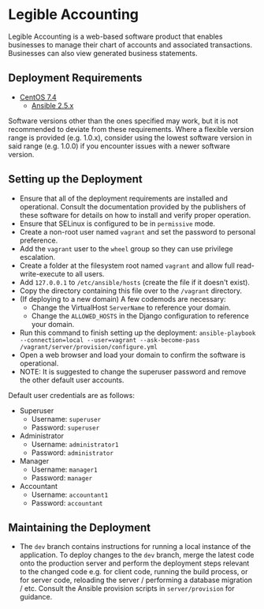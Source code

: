 # Legible Accounting

Legible Accounting is a web-based software product that enables businesses to
manage their chart of accounts and associated transactions. Businesses can also
view generated business statements.

## Deployment Requirements

* [CentOS 7.4](https://centos.org/)
  - [Ansible 2.5.x](https://ansible.com/)

Software versions other than the ones specified may work, but it is not
recommended to deviate from these requirements. Where a flexible version range
is provided (e.g. 1.0.x), consider using the lowest software version in said
range (e.g. 1.0.0) if you encounter issues with a newer software version.

## Setting up the Deployment

* Ensure that all of the deployment requirements are installed and
  operational. Consult the documentation provided by the publishers of these
  software for details on how to install and verify proper operation.
* Ensure that SELinux is configured to be in `permissive` mode.
* Create a non-root user named `vagrant` and set the password to personal
  preference.
* Add the `vagrant` user to the `wheel` group so they can use privilege
  escalation.
* Create a folder at the filesystem root named `vagrant` and allow full
  read-write-execute to all users.
* Add `127.0.0.1` to `/etc/ansible/hosts` (create the file if it doesn't exist).
* Copy the directory containing this file over to the `/vagrant` directory.
* (If deploying to a new domain) A few codemods are necessary:
  - Change the VirtualHost `ServerName` to reference your domain.
  - Change the `ALLOWED_HOSTS` in the Django configuration to reference your
    domain.
* Run this command to finish setting up the deployment:
  `ansible-playbook --connection=local --user=vagrant --ask-become-pass /vagrant/server/provision/configure.yml`
* Open a web browser and load your domain to confirm the software is
  operational.
* NOTE: It is suggested to change the superuser password and remove the other default user accounts.

Default user credentials are as follows:

* Superuser
  - Username: `superuser`
  - Password: `superuser`
* Administrator
  - Username: `administrator1`
  - Password: `administrator`
* Manager
  - Username: `manager1`
  - Password: `manager`
* Accountant
  - Username: `accountant1`
  - Password: `accountant`

## Maintaining the Deployment

* The `dev` branch contains instructions for running a local instance of the
  application. To deploy changes to the `dev` branch, merge the latest code
  onto the production server and perform the deployment steps relevant to the
  changed code e.g. for client code, running the build process, or for server code,
  reloading the server / performing a database migration / etc. Consult the Ansible
  provision scripts in `server/provision` for guidance.
